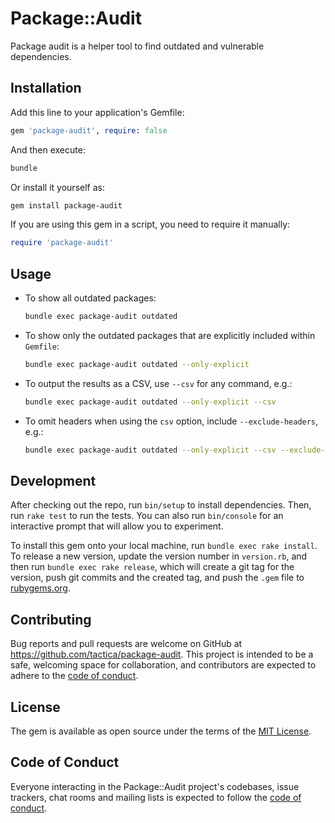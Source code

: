 # Package::Audit

Package audit is a helper tool to find outdated and vulnerable dependencies.

## Installation

Add this line to your application's Gemfile:

```ruby
gem 'package-audit', require: false
```

And then execute:

```bash
bundle
```

Or install it yourself as:

```bash
gem install package-audit
```

If you are using this gem in a script, you need to require it manually:

```ruby
require 'package-audit'
```

## Usage


* To show all outdated packages:

    ```bash
    bundle exec package-audit outdated
    ```

* To show only the outdated packages that are explicitly included within `Gemfile`:

    ```bash
    bundle exec package-audit outdated --only-explicit
    ```

* To output the results as a CSV, use `--csv` for any command, e.g.:

    ```bash
    bundle exec package-audit outdated --only-explicit --csv
    ```

* To omit headers when using the `csv` option, include `--exclude-headers`, e.g.:

    ```bash
    bundle exec package-audit outdated --only-explicit --csv --exclude-headers
    ```

## Development

After checking out the repo, run `bin/setup` to install dependencies. Then, run `rake test` to run the tests. You can also run `bin/console` for an interactive prompt that will allow you to experiment.

To install this gem onto your local machine, run `bundle exec rake install`. To release a new version, update the version number in `version.rb`, and then run `bundle exec rake release`, which will create a git tag for the version, push git commits and the created tag, and push the `.gem` file to [rubygems.org](https://rubygems.org).

## Contributing

Bug reports and pull requests are welcome on GitHub at https://github.com/tactica/package-audit. This project is intended to be a safe, welcoming space for collaboration, and contributors are expected to adhere to the [code of conduct](https://github.com/[USERNAME]/package-audit/blob/main/CODE_OF_CONDUCT.md).

## License

The gem is available as open source under the terms of the [MIT License](https://opensource.org/licenses/MIT).

## Code of Conduct

Everyone interacting in the Package::Audit project's codebases, issue trackers, chat rooms and mailing lists is expected to follow the [code of conduct](https://github.com/[USERNAME]/package-audit/blob/main/CODE_OF_CONDUCT.md).
